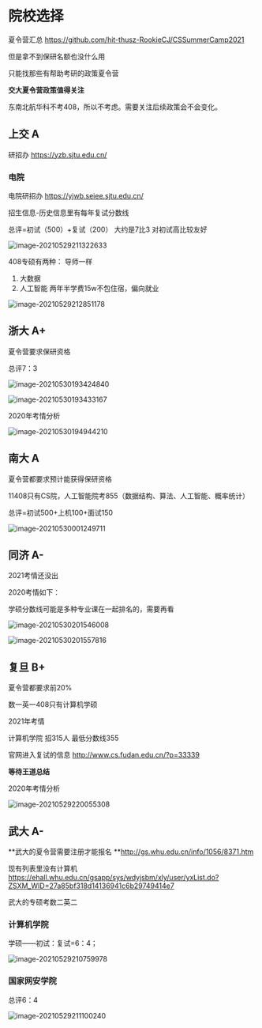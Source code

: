 # 院校选择

夏令营汇总 https://github.com/hit-thusz-RookieCJ/CSSummerCamp2021

但是拿不到保研名额也没什么用

只能找那些有帮助考研的政策夏令营

**交大夏令营政策值得关注**



东南北航华科不考408，所以不考虑。需要关注后续政策会不会变化。

## 上交 A

研招办 https://yzb.sjtu.edu.cn/

### 电院

电院研招办 https://yjwb.seiee.sjtu.edu.cn/

招生信息-历史信息里有每年复试分数线

总评=初试（500）+复试（200） 大约是7比3 对初试高比较友好

![image-20210529211322633](院校选择/image-20210529211322633.png)

408专硕有两种： 导师一样

1. 大数据
2. 人工智能 两年半学费15w不包住宿，偏向就业

![image-20210529212851178](院校选择/image-20210529212851178.png)

## 浙大 A+

夏令营要求保研资格

总评7：3

![image-20210530193424840](院校选择/image-20210530193424840.png)

![image-20210530193433167](院校选择/image-20210530193433167.png)

2020年考情分析

![image-20210530194944210](院校选择/image-20210530194944210.png)

## 南大 A

夏令营都要求预计能获得保研资格

11408只有CS院，人工智能院考855（数据结构、算法、人工智能、概率统计）

总评=初试500+上机100+面试150

![image-20210530001249711](院校选择/image-20210530001249711.png)



## 同济 A-

2021考情还没出

2020考情如下：

学硕分数线可能是多种专业课在一起排名的，需要再看

![image-20210530201546008](院校选择/image-20210530201546008.png)

![image-20210530201557816](院校选择/image-20210530201557816.png)

## 复旦 B+

夏令营都要求前20%

数一英一408只有计算机学硕

2021年考情

计算机学院 招315人 最低分数线355

官网进入复试的信息 http://www.cs.fudan.edu.cn/?p=33339

**等待王道总结**



2020年考情分析

![image-20210529220055308](院校选择/image-20210529220055308.png)



## 武大 A-

**武大的夏令营需要注册才能报名 **http://gs.whu.edu.cn/info/1056/8371.htm

现有列表里没有计算机 https://ehall.whu.edu.cn/gsapp/sys/wdyjsbm/xly/user/yxList.do?ZSXM_WID=27a85bf318d14136941c6b29749414e7

武大的专硕考数二英二

### 计算机学院

学硕——初试：复试=6：4；

![image-20210529210759978](院校选择/image-20210529210759978.png)

### 国家网安学院

总评6：4

![image-20210529211100240](院校选择/image-20210529211100240.png)